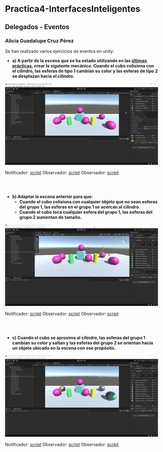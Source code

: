 # Practica4-InterfacesInteligentes
## Delegados - Eventos
### Alicia Guadalupe Cruz Pérez
Se han realizado varios ejercicios de eventos en unity:

- **a) A partir de la escena que se ha estado utilizando en las [últimas prácticas](https://github.com/aliciagcp/Practica3-InterfacesInteligentes.git), crear la siguiente mecánica. Cuando el cubo colisiona con el cilindro, las esferas de tipo 1 cambian su color y las esferas de tipo 2 se desplazan hacia el cilindro.**

![ejercicio_1](gifs/ejercicio_1.gif)

Notificador: [script](scripts/ejercicio1/Cylinder.cs)
Observador: [script](scripts/ejercicio1/SpheresGroup1.cs)
Observador: [script](scripts/ejercicio1/SpheresGroup2.cs)

<br><br>

- **b) Adaptar la escena anterior para que:**
   + **Cuando el cubo colisiona con cualquier objeto que no sean esferas del grupo 1, las esferas en el grupo 1 se acercan al cilindro.**
   + **Cuando el cubo toca cualquier esfera del grupo 1, las esferas del grupo 2 aumentan de tamaño.**

![ejercicio_2](gifs/ejercicio_2.gif)

Notificador: [script](scripts/ejercicio2/Cube.cs)
Observador: [script](scripts/ejercicio2/SpheresGroup1_2.cs)
Observador: [script](scripts/ejercicio2/SpheresGroup2_2.cs)

<br><br>

- **c) Cuando el cubo se aproxima al cilindro, las esferas del grupo 1 cambian su color y saltan y las esferas del grupo 2 se orientan hacia un objeto ubicado en la escena con ese propósito.**

![ejercicio_3](gifs/ejercicio_3.gif)

Notificador: [script](scripts/ejercicio3/Cube.cs)
Observador: [script](scripts/ejercicio3/SpheresGroup1_2.cs)
Observador: [script](scripts/ejercicio3/SpheresGroup2_2.cs)


<br><br>

